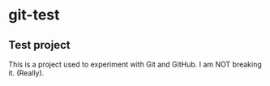 # git-test

## Test project

This is a project used to experiment with Git and GitHub.
I am NOT breaking it. (Really).
